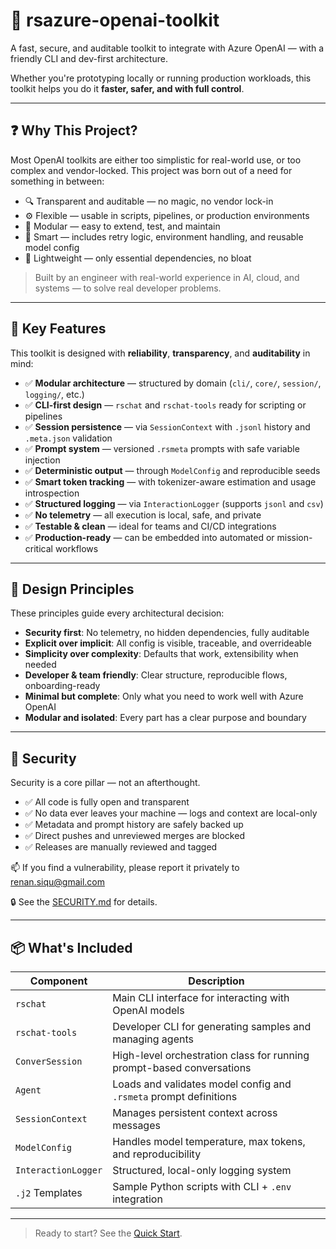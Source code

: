 # 🧰 rsazure-openai-toolkit

A fast, secure, and auditable toolkit to integrate with Azure OpenAI — with a friendly CLI and dev-first architecture.

Whether you're prototyping locally or running production workloads, this toolkit helps you do it **faster, safer, and with full control**.

---

## ❓ Why This Project?

Most OpenAI toolkits are either too simplistic for real-world use, or too complex and vendor-locked. This project was born out of a need for something in between:

- 🔍 Transparent and auditable — no magic, no vendor lock-in
- ⚙️ Flexible — usable in scripts, pipelines, or production environments
- 🧩 Modular — easy to extend, test, and maintain
- 🧠 Smart — includes retry logic, environment handling, and reusable model config
- 🧪 Lightweight — only essential dependencies, no bloat

> Built by an engineer with real-world experience in AI, cloud, and systems — to solve real developer problems.

---

## 🚀 Key Features

This toolkit is designed with **reliability**, **transparency**, and **auditability** in mind:

- ✅ **Modular architecture** — structured by domain (`cli/`, `core/`, `session/`, `logging/`, etc.)
- ✅ **CLI-first design** — `rschat` and `rschat-tools` ready for scripting or pipelines
- ✅ **Session persistence** — via `SessionContext` with `.jsonl` history and `.meta.json` validation
- ✅ **Prompt system** — versioned `.rsmeta` prompts with safe variable injection
- ✅ **Deterministic output** — through `ModelConfig` and reproducible seeds
- ✅ **Smart token tracking** — with tokenizer-aware estimation and usage introspection
- ✅ **Structured logging** — via `InteractionLogger` (supports `jsonl` and `csv`)
- ✅ **No telemetry** — all execution is local, safe, and private
- ✅ **Testable & clean** — ideal for teams and CI/CD integrations
- ✅ **Production-ready** — can be embedded into automated or mission-critical workflows

---

## 🧠 Design Principles

These principles guide every architectural decision:

- **Security first**: No telemetry, no hidden dependencies, fully auditable
- **Explicit over implicit**: All config is visible, traceable, and overrideable
- **Simplicity over complexity**: Defaults that work, extensibility when needed
- **Developer & team friendly**: Clear structure, reproducible flows, onboarding-ready
- **Minimal but complete**: Only what you need to work well with Azure OpenAI
- **Modular and isolated**: Every part has a clear purpose and boundary

---

## 🔐 Security

Security is a core pillar — not an afterthought.

- ✅ All code is fully open and transparent
- ✅ No data ever leaves your machine — logs and context are local-only
- ✅ Metadata and prompt history are safely backed up
- ✅ Direct pushes and unreviewed merges are blocked
- ✅ Releases are manually reviewed and tagged

📫 If you find a vulnerability, please report it privately to  
[renan.siqu@gmail.com](mailto:renan.siqu@gmail.com)

🔒 See the [SECURITY.md](https://github.com/renan-siqueira/rsazure-openai-toolkit/blob/main/SECURITY.md) for details.

---

## 📦 What's Included

| Component | Description |
|-----------|-------------|
| `rschat` | Main CLI interface for interacting with OpenAI models |
| `rschat-tools` | Developer CLI for generating samples and managing agents |
| `ConverSession` | High-level orchestration class for running prompt-based conversations |
| `Agent` | Loads and validates model config and `.rsmeta` prompt definitions |
| `SessionContext` | Manages persistent context across messages |
| `ModelConfig` | Handles model temperature, max tokens, and reproducibility |
| `InteractionLogger` | Structured, local-only logging system |
| `.j2` Templates | Sample Python scripts with CLI + `.env` integration |

---

> Ready to start? See the [Quick Start](https://github.com/renan-siqueira/rsazure-openai-toolkit/blob/main/docs/quick_start.md).
